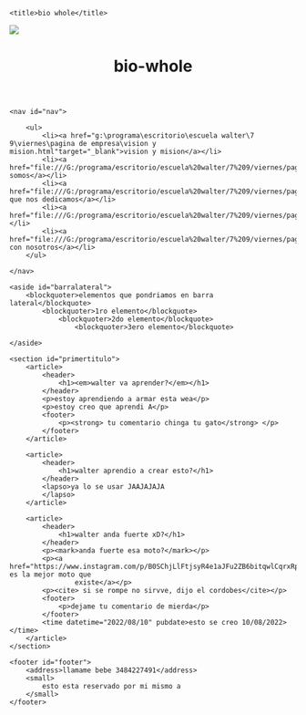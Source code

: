 <!DOCTYPE html>
<html lang="es">

<head>

	<title>bio whole</title>

</head>

<body>
	<img src="g:\programa\escritorio\images.jpg">
	<header id="cabeceraweb">
		<h1>bio-whole</h1>
	</header>

	<nav id="nav">

		<ul>
			<li><a href="g:\programa\escritorio\escuela walter\7 9\viernes\pagina de empresa\vision y mision.html"target="_blank">vision y mision</a></li>
			<li><a href="file:///G:/programa/escritorio/escuela%20walter/7%209/viernes/pagina%20de%20empresa/quienes%20somos.html">quienes somos</a></li>
			<li><a href="file:///G:/programa/escritorio/escuela%20walter/7%209/viernes/pagina%20de%20empresa/a%20que%20nos%20dedicamos.html">a que nos dedicamos</a></li>
			<li><a href="file:///G:/programa/escritorio/escuela%20walter/7%209/viernes/pagina%20de%20empresa/productos.html">productos</a></li>
			<li><a href="file:///G:/programa/escritorio/escuela%20walter/7%209/viernes/pagina%20de%20empresa/trabaja%20con%20nosotros.html">trabaja con nosotros</a></li>
		</ul>

	</nav>

	<aside id="barralateral">
		<blockquoter>elementos que pondriamos en barra lateral</blockquote>
			<blockquoter>1ro elemento</blockquote>
				<blockquoter>2do elemento</blockquote>
					<blockquoter>3ero elemento</blockquote>

	</aside>

	<section id="primertitulo">
		<article>
			<header>
				<h1><em>walter va aprender?</em></h1>
			</header>
			<p>estoy aprendiendo a armar esta wea</p>
			<p>estoy creo que aprendi A</p>
			<footer>
				<p><strong> tu comentario chinga tu gato</strong> </p>
			</footer>
		</article>

		<article>
			<header>
				<h1>walter aprendio a crear esto?</h1>
			</header>
			<lapso>ya lo se usar JAAJAJAJA
			</lapso>
		</article>

		<article>
			<header>
				<h1>walter anda fuerte xD?</h1>
			</header>
			<p><mark>anda fuerte esa moto?</mark></p>
			<p><a href="https://www.instagram.com/p/B0SChjLlFtjsyR4e1aJFu2ZB6bitqwlCqrxRpo0/">esta es la mejor moto que
					existe</a></p>
			<p><cite> si se rompe no sirvve, dijo el cordobes</cite></p>
			<footer>
				<p>dejame tu comentario de mierda</p>
			</footer>
			<time datetime="2022/08/10" pubdate>esto se creo 10/08/2022></time>
		</article>
	</section>

	<footer id="footer">
		<address>llamame bebe 3484227491</address>
		<small>
			esto esta reservado por mi mismo a
		</small>
	</footer>

</body>

</html>
</SE CIERRA LA ETIQUETA>
